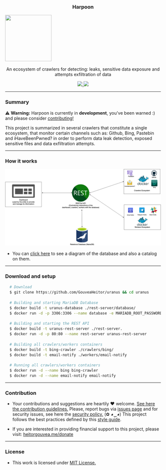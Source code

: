 <p align="center">
  <h3 align="center">Harpoon</h3>
  <img src="https://heitorgouvea.me/images/projects/uranus/logo.jpg" width="150px" height="150px">
  <p align="center">An ecosystem of crawlers for detecting: leaks, sensitive data exposure and attempts exfiltration of data</p>
  <p align="center">
    <a href="/LICENSE.md">
      <img src="https://img.shields.io/badge/license-MIT-blue.svg">
    </a>
    <a href="https://github.com/GouveaHeitor/uranus/releases">
      <img src="https://img.shields.io/badge/version-0.1.6-blue.svg">
    </a>
  </p>
</p>

---

### Summary

⚠️ __Warning:__ Harpoon is currently in __development__, you've been warned :) and please consider [contributing!](/.github/CONTRIBUTING.md)

This project is summarized in several crawlers that constitute a single ecosystem, that monitor certain channels such as: Github, Bing, Pastebin and iHaveBeenPwned? in order to perform data leak detection, exposed sensitive files and data exfiltration attempts.

---

### How it works

![Image](/files/Diagram.png)


- You can [click here](/rest-server/database/README.md) to see a diagram of the database and also a catalog on them.

---

### Download and setup

```bash
  # Download
  $ git clone https://github.com/GouveaHeitor/uranus && cd uranus

  # Building and starting MariaDB Database
  $ docker build -t uranus-database ./rest-server/database/
  $ docker run -d -p 3306:3306 --name database -e MARIADB_ROOT_PASSWORD=mypassword uranus-database

  # Building and starting the REST API
  $ docker build -t uranus-rest-server ./rest-server.
  $ docker run -d -p 80:80 --name rest-server uranus-rest-server

  # Building all crawlers/workers containers
  $ docker build -t bing-crawler ./crawlers/bing/
  $ docker build -t email-notify ./workers/email-notify

  # Running all crawlers/workers containers
  $ docker run -d --name bing bing-crawler
  $ docker run -d --name email-notify email-notify
```

---

### Contribution

- Your contributions and suggestions are heartily ♥ welcome. [See here the contribution guidelines.](/.github/CONTRIBUTING.md) Please, report bugs via [issues page](https://github.com/GouveaHeitor/uranus/issues) and for security issues, see here the [security policy.](/SECURITY.md) (✿ ◕‿◕) This project follows the best practices defined by this [style guide](https://heitorgouvea.me/projects/perl-style-guide).

- If you are interested in providing financial support to this project, please visit: [heitorgouvea.me/donate](https://heitorgouvea.me/donate)

---

### License

- This work is licensed under [MIT License.](/LICENSE.md)
